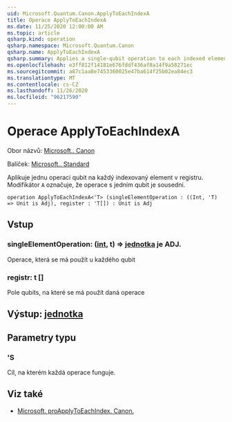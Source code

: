 ```yaml
---
uid: Microsoft.Quantum.Canon.ApplyToEachIndexA
title: Operace ApplyToEachIndexA
ms.date: 11/25/2020 12:00:00 AM
ms.topic: article
qsharp.kind: operation
qsharp.namespace: Microsoft.Quantum.Canon
qsharp.name: ApplyToEachIndexA
qsharp.summary: Applies a single-qubit operation to each indexed element in a register. The modifier `A` indicates that the single-qubit operation is adjointable.
ms.openlocfilehash: e3ff812f14181e676fddf436af8a14f9a58271ec
ms.sourcegitcommit: a87c1aa8e7453360025e47ba614f25b02ea84ec3
ms.translationtype: MT
ms.contentlocale: cs-CZ
ms.lasthandoff: 11/26/2020
ms.locfileid: "96217590"
---
```

# <a name="applytoeachindexa-operation"></a>Operace ApplyToEachIndexA

Obor názvů: [Microsoft.. Canon](xref:Microsoft.Quantum.Canon)

Balíček: [Microsoft.. Standard](https://nuget.org/packages/Microsoft.Quantum.Standard)


Aplikuje jednu operaci qubit na každý indexovaný element v registru.
Modifikátor `A` označuje, že operace s jedním qubit je sousední.

```qsharp
operation ApplyToEachIndexA<'T> (singleElementOperation : ((Int, 'T) => Unit is Adj), register : 'T[]) : Unit is Adj
```


## <a name="input"></a>Vstup

### <a name="singleelementoperation--intt--unit--is-adj"></a>singleElementOperation: ([int](xref:microsoft.quantum.lang-ref.int), t) => [jednotka](xref:microsoft.quantum.lang-ref.unit)  je ADJ.

Operace, která se má použít u každého qubit


### <a name="register--t"></a>registr: t []

Pole qubits, na které se má použít daná operace



## <a name="output--unit"></a>Výstup: [jednotka](xref:microsoft.quantum.lang-ref.unit)



## <a name="type-parameters"></a>Parametry typu

### <a name="t"></a>'S

Cíl, na kterém každá operace funguje.

## <a name="see-also"></a>Viz také

- [Microsoft. proApplyToEachIndex. Canon.](xref:Microsoft.Quantum.Canon.ApplyToEachIndex)